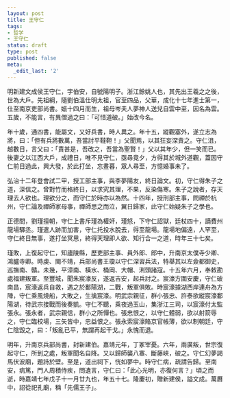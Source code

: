 ```yaml
---
layout: post
title: 王守仁
tags:
- 哲学
- 王守仁
status: draft
type: post
published: false
meta:
  _edit_last: '2'
---
```

明新建文成侯王守仁，字伯安，自號陽明子。浙江餘姚人也，其先出王羲之之後，世為大戶。先祖綱，隨劉伯溫仕明太祖，官至四品，父華，成化十七年進士第一，仕至南京吏部尚書。娠十四月而生，祖母岑夫人夢神人送兒自雲中至，因名為雲。五歲，不能言，有異僧過之曰：「可惜道破。」始改今名。

年十歲，通四書，能屬文，又好兵書，時人異之。年十五，縱觀塞外，遂立志為將，曰：「但有兵將數萬，吾當討平韃靼！」父聞焉，以其狂妄深責之。守仁沮，越數日，言父曰：「責甚是，吾改之，吾當為聖賢！」父以其年少，但一笑而已。後妻之以江西大戶，成禮日，唯不見守仁，亟尋竟夕，方得其於城外道觀，蓋因守仁前日過此，興大發，於此打坐，忘晝暮，眾人尋至，方憶婚事未了。

弘治十二年登會試二甲，授工部主事，與李夢陽友，終日論文。初，守仁得朱子之道，深信之。曾對竹而格終日，以求究其理，不果，反染傷寒。朱子之說者，存天理去人欲也。理欲分之，而守仁於時亦以為然。十四年，授刑部主事，問禪於杭州，守仁論及禪師家母事，禪師思之而泣，翼日歸家，此守仁始疑朱子之學也。

正德間，劉瑾擅朝，守仁上書斥瑾為權奸，瑾怒，下守仁詔獄，廷杖四十，謫費州龍場驛丞。瑾遣人跡而加害，守仁托投水脫去，得至龍場。龍場地偏遠，人罕至，守仁終日無事，遂打坐冥思，終得天理即人欲、知行合一之道，時年三十七矣。

瑾敗，上復起守仁，知廬陵縣，歷吏部主事、員外郎、郎中，升南京太僕寺少卿、鴻臚寺卿。時虔、閩不靖，兵部尚書王瓊以守仁深習兵法，特舉其以左僉都御史，巡撫南、贛。未幾，平漳南、橫水、桶岡、大帽、浰頭諸寇。十五年六月，奉敕勘處福建叛軍。至豐城，聞朱宸濠反，遂返吉安，起兵討之。宸濠方圍安慶，守仁破南昌，宸濠返兵自救，遇之於鄱陽湖，二戰，叛軍俱敗。時宸濠據湖西岸連舟為方陣，守仁乘風燒船，大敗之，生擒宸濠。明武宗親征，群小張忠、許泰欲縱宸濠鄱陽湖，待武宗接戰而後奏凱。守仁不聽，乘夜過玉山，集浙江三司，以宸濠付太監張永。張永者，武宗親信，群小之所憚也。張忠恨之，以守仁體弱，欲以射箭辱之，守仁臨校場，三矢皆中，忠益恨之。張永索宸濠賂京官帳薄，欲以制朝廷，守仁陰毀之，曰：「叛亂已平，無謂再起干戈。」永愧而退。

明年，升南京兵部尚書，封新建伯。嘉靖元年，丁冢宰憂。六年，兩廣叛，世宗復起守仁，所到之處，叛軍聞名自降。又以歸師襲八寨、斷藤峽，破之。守仁幻夢謁馬伏波廟，題詩於壁。至是，道出祠下，恍如夢中。時守仁病，疏請告歸。至南安，病篤，門人周積侍疾，問遺言，守仁曰：「此心光明，亦復何言？」頃之而逝，時嘉靖七年戊子十一月廿九也，年五十七。隆慶初，贈新建侯，謚文成。萬曆中，詔從祀孔廟，稱「先儒王子」。
